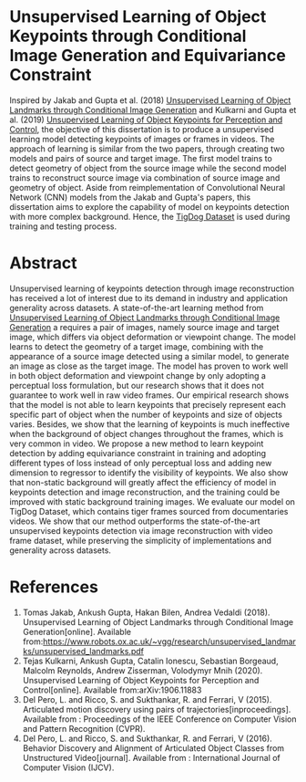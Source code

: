 # Unsupervised Learning of Object Keypoints through Conditional Image Generation and Equivariance Constraint
Inspired by Jakab and Gupta et al. (2018) [Unsupervised Learning of Object Landmarks through Conditional Image Generation](https://www.robots.ox.ac.uk/~vgg/research/unsupervised_landmarks/unsupervised_landmarks.pdf) and Kulkarni and Gupta et al. (2019) [Unsupervised Learning of Object Keypoints for Perception and Control](https://arxiv.org/pdf/1906.11883.pdf), the objective of this dissertation is to produce a unsupervised learning model detecting keypoints of images or frames in videos. The approach of learning is similar from the two papers, through creating two models and pairs of source and target image. The first model trains to detect geometry of object from the source image while the second model trains to reconstruct source image via combination of source image and geometry of object. Aside from reimplementation of Convolutional Neural Network (CNN) models from the Jakab and Gupta's papers, this dissertation aims to explore the capability of model on keypoints detection with more complex background. Hence, the [TigDog Dataset](http://calvin-vision.net/datasets/tigdog/) is used during training and testing process.

# Abstract
Unsupervised learning of keypoints detection through image reconstruction has received a lot of
interest due to its demand in industry and application generality across datasets. A state-of-the-art learning method from [Unsupervised Learning of Object Landmarks through Conditional Image Generation](https://www.robots.ox.ac.uk/~vgg/research/unsupervised_landmarks/unsupervised_landmarks.pdf) a requires a pair of images, namely source image and target image, which differs via object deformation or viewpoint change. The model learns to detect the geometry of a target image, combining with the appearance of a source image detected using a similar model, to generate an image as close as the target image. The model has proven to work well in both object deformation and viewpoint change by only adopting a perceptual loss formulation, but our research shows that it does not guarantee to work well in raw video frames. Our empirical research shows that the model is not able to learn keypoints that precisely represent each specific part of object when the number of keypoints and size of objects varies. Besides, we show that the learning of keypoints is much ineffective when the background of object changes throughout the frames, which is very common in video. We propose a new method to learn keypoint detection by adding equivariance constraint in training and adopting different types of loss instead of only perceptual loss and adding new dimension to regressor to identify the visibility of keypoints. We also show that non-static background will greatly affect the efficiency of model in keypoints detection and image reconstruction, and the training could be improved with static background training images. We evaluate our model on TigDog Dataset, which contains tiger frames sourced from documentaries videos. We show that our method outperforms the state-of-the-art unsupervised keypoints detection via image reconstruction with video frame dataset, while preserving the simplicity of implementations and generality across datasets.

# References
1. Tomas Jakab, Ankush Gupta, Hakan Bilen, Andrea Vedaldi (2018). Unsupervised Learning of Object Landmarks through Conditional Image Generation[online]. Available from:https://www.robots.ox.ac.uk/~vgg/research/unsupervised_landmarks/unsupervised_landmarks.pdf
2. Tejas Kulkarni, Ankush Gupta, Catalin Ionescu, Sebastian Borgeaud, Malcolm Reynolds, Andrew Zisserman, Volodymyr Mnih (2020). Unsupervised Learning of Object Keypoints for Perception and Control[online]. Available from:arXiv:1906.11883
3. Del Pero, L. and Ricco, S. and Sukthankar, R. and Ferrari, V (2015). Articulated motion discovery using pairs of trajectories[inproceedings]. Available from : Proceedings of the IEEE Conference on Computer Vision and Pattern Recognition (CVPR).
4. Del Pero, L. and Ricco, S. and Sukthankar, R. and Ferrari, V (2016). Behavior Discovery and Alignment of Articulated Object Classes from Unstructured Video[journal]. Available from : International Journal of Computer Vision (IJCV).

